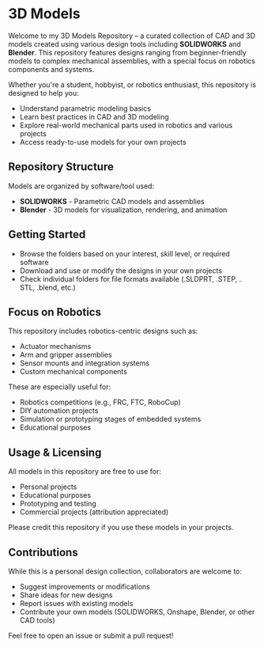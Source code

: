 # 3D Models 

Welcome to my 3D Models Repository – a curated collection of CAD and 3D 
models created using various design tools including **SOLIDWORKS** and 
**Blender**. This repository features designs ranging from 
beginner-friendly models to complex mechanical assemblies, with a 
special focus on robotics components and systems.

Whether you're a student, hobbyist, or robotics enthusiast, this 
repository is designed to help you:

- Understand parametric modeling basics
- Learn best practices in CAD and 3D modeling
- Explore real-world mechanical parts used in robotics and various 
projects
- Access ready-to-use models for your own projects

## Repository Structure

Models are organized by software/tool used:

- **SOLIDWORKS** - Parametric CAD models and assemblies
- **Blender** - 3D models for visualization, rendering, and animation

## Getting Started

- Browse the folders based on your interest, skill level, or required software
- Download and use or modify the designs in your own projects
- Check individual folders for file formats available (.SLDPRT, .STEP, .
STL, .blend, etc.)

## Focus on Robotics

This repository includes robotics-centric designs such as:

- Actuator mechanisms
- Arm and gripper assemblies
- Sensor mounts and integration systems
- Custom mechanical components

These are especially useful for:
 
- Robotics competitions (e.g., FRC, FTC, RoboCup)
- DIY automation projects
- Simulation or prototyping stages of embedded systems
- Educational purposes

## Usage & Licensing

All models in this repository are free to use for:

- Personal projects
- Educational purposes
- Prototyping and testing
- Commercial projects (attribution appreciated)

Please credit this repository if you use these models in your projects.

## Contributions

While this is a personal design collection, collaborators are welcome to:

- Suggest improvements or modifications
- Share ideas for new designs
- Report issues with existing models
- Contribute your own models (SOLIDWORKS, Onshape, Blender, or other CAD 
tools)

Feel free to open an issue or submit a pull request!
